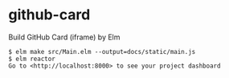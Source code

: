# github-card

Build GitHub Card (iframe) by Elm

```
$ elm make src/Main.elm --output=docs/static/main.js
$ elm reactor
Go to <http://localhost:8000> to see your project dashboard
```
